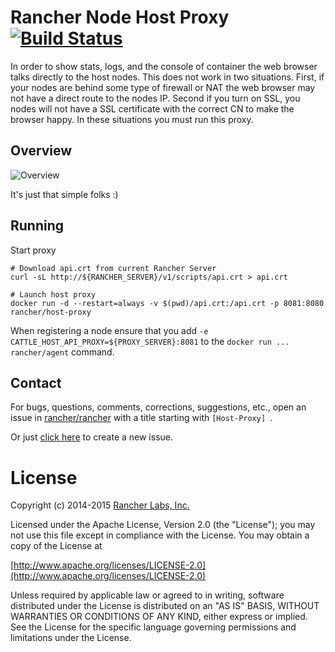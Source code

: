# Rancher Node Host Proxy [![Build Status](http://drone.rancher.io/api/badge/github.com/rancherio/host-proxy/status.svg?branch=master)](http://drone.rancher.io/github.com/rancherio/host-proxy)

In order to show stats, logs, and the console of container the web browser talks directly to the
host nodes.  This does not work in two situations.  First, if your nodes are behind some type of
firewall or NAT the web browser may not have a direct route to the nodes IP.  Second if you turn
on SSL, you nodes will not have a SSL certificate with the correct CN to make the browser happy.
In these situations you must run this proxy.

## Overview

![Overview](https://docs.google.com/drawings/d/1EGCpRRcTkKxYkUCpKFkWjpYvUsUAMoUR82e-ySxolwQ/pub?w=960&h=720)

It's just that simple folks :)

## Running

Start proxy

```shell
# Download api.crt from current Rancher Server
curl -sL http://${RANCHER_SERVER}/v1/scripts/api.crt > api.crt

# Launch host proxy
docker run -d --restart=always -v $(pwd)/api.crt:/api.crt -p 8081:8080 rancher/host-proxy
```

When registering a node ensure that you add `-e CATTLE_HOST_API_PROXY=${PROXY_SERVER}:8081` to the
`docker run ... rancher/agent` command.

## Contact
For bugs, questions, comments, corrections, suggestions, etc., open an issue in [rancher/rancher](//github.com/rancher/rancher/issues) with a title starting with `[Host-Proxy] `.

Or just [click here](//github.com/rancher/rancher/issues/new?title=%5BHost-Proxy%5D%20) to create a new issue.


# License
Copyright (c) 2014-2015 [Rancher Labs, Inc.](http://rancher.com)

Licensed under the Apache License, Version 2.0 (the "License");
you may not use this file except in compliance with the License.
You may obtain a copy of the License at

[http://www.apache.org/licenses/LICENSE-2.0](http://www.apache.org/licenses/LICENSE-2.0)

Unless required by applicable law or agreed to in writing, software
distributed under the License is distributed on an "AS IS" BASIS,
WITHOUT WARRANTIES OR CONDITIONS OF ANY KIND, either express or implied.
See the License for the specific language governing permissions and
limitations under the License.
